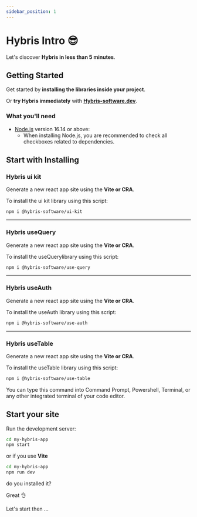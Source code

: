 ```yaml
---
sidebar_position: 1
---
```


# Hybris Intro 😎

Let's discover **Hybris in less than 5 minutes**.

## Getting Started

Get started by **installing the libraries inside your project**.

Or **try Hybris immediately** with **[Hybris-software.dev](https://Hybris-software.dev)**.

### What you'll need

- [Node.js](https://nodejs.org/en/download/) version 16.14 or above:
  - When installing Node.js, you are recommended to check all checkboxes related to dependencies.

## Start with Installing

### Hybris ui kit

Generate a new react app site using the **Vite or CRA**.

To install the ui kit library using this script:

```bash
npm i @hybris-software/ui-kit
```

---

### Hybris useQuery

Generate a new react app site using the **Vite or CRA**.

To install the useQuerylibrary using this script:

```bash
npm i @hybris-software/use-query
```

---

### Hybris useAuth

Generate a new react app site using the **Vite or CRA**.

To install the useAuth library using this script:

```bash
npm i @hybris-software/use-auth
```

---

### Hybris useTable

Generate a new react app site using the **Vite or CRA**.

To install the useTable library using this script:

```bash
npm i @hybris-software/use-table
```

You can type this command into Command Prompt, Powershell, Terminal, or any other integrated terminal of your code editor.

## Start your site

Run the development server:

```bash
cd my-hybris-app
npm start
```

or if you use **Vite**

```bash
cd my-hybris-app
npm run dev
```

do you installed it?

Great 👌

Let's start then ...
